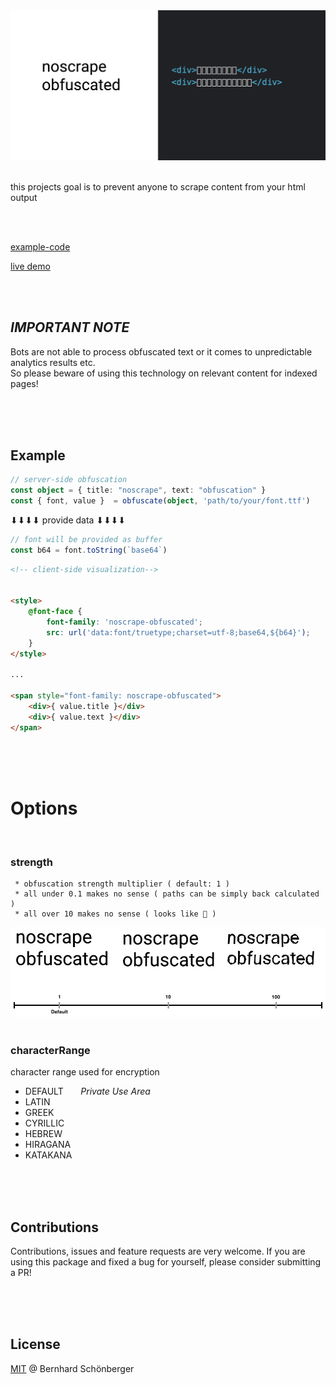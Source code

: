 <img src="./docs/preview.png">


<br />
<br />

this projects goal is to prevent anyone to scrape content from your html output

<br />
<br />

[example-code](https://github.com/schoenbergerb/noscrape-nexample) 

[live demo](https://noscrape-nexample.vercel.app) 

<br />
<br />

## _IMPORTANT NOTE_

Bots are not able to process obfuscated text or it comes to unpredictable analytics results etc. 
<br>
So please beware of using this technology on relevant content for indexed pages!

<br />
<br />
<br />



## Example

```typescript
// server-side obfuscation
const object = { title: "noscrape", text: "obfuscation" }
const { font, value }  = obfuscate(object, 'path/to/your/font.ttf')

```
⬇⬇⬇⬇ provide data ⬇⬇⬇⬇
```javascript
// font will be provided as buffer
const b64 = font.toString(`base64`)
```
```html
<!-- client-side visualization-->


<style> 
    @font-face {        
        font-family: 'noscrape-obfuscated';        
        src: url('data:font/truetype;charset=utf-8;base64,${b64}');    
    }
</style>

...

<span style="font-family: noscrape-obfuscated">
    <div>{ value.title }</div>
    <div>{ value.text }</div>
</span>    
```

<br />
<br />
<br />

# Options

<br />

### **strength**
     * obfuscation strength multiplier ( default: 1 )
     * all under 0.1 makes no sense ( paths can be simply back calculated )
     * all over 10 makes no sense ( looks like 💩 )

<img src="./docs/obfuscationstrength.jpg">

<br />
<br />

### **characterRange**
character range used for encryption


- DEFAULT &nbsp;&nbsp;&nbsp;&nbsp;&nbsp; _Private Use Area_
- LATIN
- GREEK
- CYRILLIC
- HEBREW
- HIRAGANA
- KATAKANA

<br />
<br />
<br />

## Contributions

Contributions, issues and feature requests are very welcome. If you are using this package and fixed a bug for yourself, please consider submitting a PR!

<br />
<br />
<br />

## License

[MIT](https://github.com/schoenbergerb/noscrape/blob/main/LICENSE) @ Bernhard Schönberger